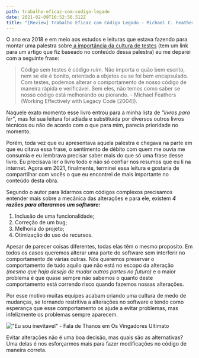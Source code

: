 ```yaml
---
path: trabalho-eficaz-com-codigo-legado
date: 2021-02-09T16:52:50.512Z
title: "[Review] Trabalho Eficaz com Código Legado - Michael C. Feathers"
---
```

O ano era 2018 e em meio aos estudos e leituras que estava fazendo para montar uma palestra sobre[ a importância da cultura de testes](https://diegoborgs.com.br/blog/a-import%C3%A2ncia-da-cultura-de-tdd-na-vida-dos-desenvolvedores-e-dos-n%C3%A3o-desenvolvedores%E2%80%8B) (tem um link para um artigo que fiz baseado no conteúdo dessa palestra) eu me deparei com a seguinte frase:

> Código sem testes é código ruim. Não importa o quão bem escrito, nem se ele é bonito, orientado a objetos ou se foi bem encapsulado. Com testes, podemos alterar o comportamento de nosso código de maneira rápida e verificável. Sem eles, não temos como saber se nosso código está melhorando ou piorando. - Michael Feathers (Working Effectively with Legacy Code \[2004]).

Naquele exato momento esse livro entrou para a minha lista de *"livros para ler"*, mas foi sua leitura foi adiada e substituída por diversos outros livros técnicos ou não de acordo com o que para mim, parecia prioridade no momento. 

Porém, toda vez que eu apresentava aquela palestra e chegava na parte em que eu citava essa frase, o sentimento de débito com quem me ouvia me consumia e eu lembrava precisar saber mais do que só uma frase desse livro. Eu precisava ler o livro todo e não só confiar nos resumos que eu li na internet. Agora em 2021, finalmente, terminei essa leitura e gostaria de compartilhar com vocês o que eu encontrei de mais importante no conteúdo desta obra.

Segundo o autor para lidarmos com códigos complexos precisamos entender mais sobre a mecânica das alterações e para ele, existem ***4 razões para alterarmos um software:***

1. Inclusão de uma funcionalidade;
2. Correção de um bug;
3. Melhoria do projeto;
4. Otimização do uso de recursos.

Apesar de parecer coisas diferentes, todas elas têm o mesmo proposito. Em todos os casos queremos alterar uma parte do software sem interferir no comportamento de várias outras. Nós queremos preservar o comportamento de tudo aquilo que não está no escopo da alteração *(mesmo que haja desejo de mudar outras partes no futuro)* e o maior problema é que quase sempre não sabemos o quanto deste comportamento está correndo risco quando fazemos nossas alterações. 

Por esse motivo muitas equipes acabam criando uma cultura de medo de mudanças, se tornando restritiva a alterações no software e tendo como esperança que esse comportamento os ajude a evitar problemas, mas infelizmente os problemas sempre aparecem.

!["Eu sou inevitavel" - Fala de Thanos em Os Vingadores Ultimato](assets/thanos.gif)

Evitar alterações não é uma boa decisão, mas quais são as alternativas? Uma delas é nos esforçarmos mais para fazer modificações no código de maneira correta.